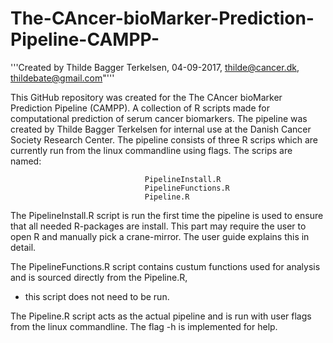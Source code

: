 # The-CAncer-bioMarker-Prediction-Pipeline-CAMPP-

'''Created by Thilde Bagger Terkelsen, 04-09-2017, thilde@cancer.dk, thildebate@gmail.com"'''

This GitHub repository was created for the The CAncer bioMarker Prediction Pipeline (CAMPP). 
A collection of R scripts made for computational prediction of serum cancer biomarkers. 
The pipeline was created by Thilde Bagger Terkelsen for internal use at the Danish Cancer Society Research Center. 
The pipeline consists of three R scrips which are currently run from the linux commandline using flags. The scrips are named:
                                  
                                  PipelineInstall.R
                                  PipelineFunctions.R
                                  Pipeline.R
                                  
The PipelineInstall.R script is run the first time the pipeline is used to ensure that all needed R-packages are install. 
This part may require the user to open R and manually pick a crane-mirror. The user guide explains this in detail.

The PipelineFunctions.R script contains custum functions used for analysis and is sourced directly from the Pipeline.R, 
- this script does not need to be run.

The Pipeline.R script acts as the actual pipeline and is run with user flags from the linux commandline. 
The flag -h is implemented for help.
